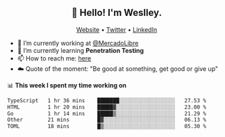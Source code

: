 <h2 align="center">👋 Hello! I'm Weslley.</h2>
<p align="center">
  <a href="http://weslleyneri.com.br">Website</a> •
  <a href="https://twitter.com/Weslley_Neri">Twitter</a> •
  <a href="https://www.linkedin.com/in/weslley-neri-3658908b">LinkedIn</a>
</p>


- 🔭 I’m currently working at [@MercadoLibre](https://github.com/mercadolibre)
- 🌱 I’m currently learning **Penetration Testing**
- 📫 How to reach me: [here](mailto:weslley39@gmail.com)
- ☁️ Quote of the moment: "Be good at something, get good or give up"

📊 **This week I spent my time working on**
<!--START_SECTION:waka-->

```txt
TypeScript   1 hr 36 mins    ███████░░░░░░░░░░░░░░░░░░   27.53 %
HTML         1 hr 20 mins    █████▓░░░░░░░░░░░░░░░░░░░   23.00 %
Go           1 hr 14 mins    █████▒░░░░░░░░░░░░░░░░░░░   21.29 %
Other        21 mins         █▓░░░░░░░░░░░░░░░░░░░░░░░   06.13 %
TOML         18 mins         █▒░░░░░░░░░░░░░░░░░░░░░░░   05.30 %
```

<!--END_SECTION:waka-->

<!-- Inspired by https://github.com/gruselhaus/gruselhaus -->